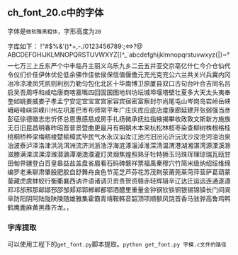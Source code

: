 ## ch_font_20.c中的字体
字体是`微软雅黑粗体`，字形高度为`20`

字库如下：
 !"#$%&'()*+,-./0123456789:;<=>?@
ABCDEFGHIJKLMNOPQRSTUVWXYZ[\]^_`abcdefghijklmnopqrstuvwxyz{|}~°一七万三上丘东严个中丰临丹主丽义乌乐九乡二云五井亚交京亳亿什仁今介仓仙代令仪们价任伊休优伦低余佛作佳依侯保信值偃儋元充光克兖公六兰共关兴兵冀内冈冶冷凉凌凤凭凯则利别力勒匀包化北区十华南博卫原厦县双口古句台叶合吉同名吕启吴吾周呼和咸哈唐商喀嘉嘴四回固国图地圳坊坛城埠堰塔壁壮夏多大天太头夷奉奎如姚姜威娄子孝孟宁安定宜宝宣宫家容宾宿密富察封尔尚尾屯山岑岗岛岩岭岳峡峨峪峰崃崇嵊川州左巩差巴市布师常平年广庄庆库应底店度康廊延建开张弱强当彦彭征徐德徽志忠忻怀总恩惠感慈成房手扎扬微承抚拉指掖揭攀收政敦文斯新方施族无日旧昆昌明春昨昭晋普景暨曲更最月有朔朝木本来杭松林枝枣染查柳树株根格桂桃桐桥桦梁梅梧棱楚榆樟武毕民气水永汉汕汝江池污汨汾沁沂沅沈沙没沧河油治泉泊波泰泸泽洛津洪洮洱洲流济浏浙浩浮海涟涿淄淖淮深清温渭港湖湘湛湾源溧溪滁滋滕满滦滨漯漳潍潜潞潭潮澳濮灌灯灵烟焦煌照熟牙牡特狮玉玛珠珲理琼瑞瓦瓯甘田甸界疆登白百皇皋益盐盖盘省眉看石码碑磐祥票福禹秦穆穴竹简米级纳绍绥维绵编罗老耒聊肃肇股肥胶自舒舞舟良色节芜芝芦芬花苏茂荆荥莆莞莱菏萍营萨葛葫蒙蓥藏虎虞蚌蛟行衡衢襄西讷许语诸调贝贡贵贺资赣赤轻辉辑辛辽达迁运远连通遂遵邓邛邡邢那邮邯邳邵邹郏郑郭郴郸都鄂酒醴里重量金钟钢钦铁铜银锡锦镇长门间阆阜防阳阴阿陆陇陕陵随雄雅集霍霸青靖鞍韩音韶顶项顺额风饶首香马驻骅高鲁鸡鸭鹤鹰鹿麻黄黑鼎齐龙。，

### 字库提取
可以使用工程下的`get_font.py`脚本提取。`python get_font.py 字模.c文件的路径`